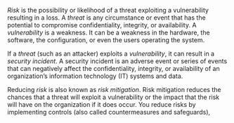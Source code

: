 
*Risk* is the possibility or likelihood of a threat exploiting a vulnerability resulting in a loss. A *threat* is any circumstance or event that has the potential to compromise confidentiality, integrity, or availability. A *vulnerability* is a weakness. It can be a weakness in the hardware, the software, the configuration, or even the users operating the system.

If a *threat* (such as an attacker) exploits a *vulnerability*, it can result in a *security incident*. A security incident is an adverse event or series of events that can negatively affect the confidentiality, integrity, or availability of an organization’s information technology (IT) systems and data.

Reducing *risk* is also known as *risk mitigation*. Risk mitigation reduces the chances that a threat will exploit a vulnerability or the impact that the risk will have on the organization if it does occur. You reduce risks by implementing controls (also called countermeasures and safeguards),

